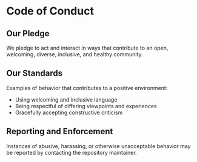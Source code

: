 # Code of Conduct

## Our Pledge
We pledge to act and interact in ways that contribute to an open, welcoming, diverse, inclusive, and healthy community.

## Our Standards
Examples of behavior that contributes to a positive environment:
- Using welcoming and inclusive language
- Being respectful of differing viewpoints and experiences
- Gracefully accepting constructive criticism

## Reporting and Enforcement
Instances of abusive, harassing, or otherwise unacceptable behavior may be reported by contacting the repository maintainer.
